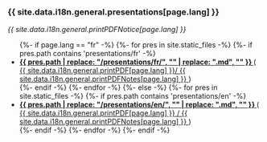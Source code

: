 ### {{ site.data.i18n.general.presentations[page.lang] }}

_{{ site.data.i18n.general.printPDFNotice[page.lang] }}_

<ul class="post-list">
{%- if page.lang == "fr" -%}
  {%- for pres in site.static_files -%}
    {%- if pres.path contains 'presentations/fr' -%}
    <li>
      <strong>
        <a target="_blank" href="presentation.html?markdown=fr/{{ pres.path | replace: "/presentations/fr/", ""  }}">
          {{ pres.path | replace: "/presentations/fr/", "" | replace: ".md", "" }}
        </a>
      </strong>
      (<a target="_blank" href="presentation.html?markdown=en/{{ pres.path | replace: "/presentations/en/", ""  }}&print-pdf">
          {{ site.data.i18n.general.printPDF[page.lang] }}/
      </a>
      <a target="_blank" href="presentation.html?markdown=en/{{ pres.path | replace: "/presentations/en/", ""  }}&shownotes&print-pdf">
          {{ site.data.i18n.general.printPDFNotes[page.lang] }}
      </a>)
    </li>
    {%- endif -%}
  {%- endfor -%}
{%- else -%}
  {%- for pres in site.static_files -%}
    {%- if pres.path contains 'presentations/en' -%}
    <li>
      <strong>
        <a target="_blank" href="presentation.html?markdown=en/{{ pres.path | replace: "/presentations/en/", ""  }}">
          {{ pres.path | replace: "/presentations/en/", "" | replace: ".md", "" }}
        </a>
      </strong>
      (<a target="_blank" href="presentation.html?markdown=en/{{ pres.path | replace: "/presentations/en/", ""  }}&print-pdf">
          {{ site.data.i18n.general.printPDF[page.lang] }}
      </a>
      <a target="_blank" href="presentation.html?markdown=en/{{ pres.path | replace: "/presentations/en/", ""  }}&shownotes&print-pdf">
          / {{ site.data.i18n.general.printPDFNotes[page.lang] }}
      </a>)
    </li>
    {%- endif -%}
  {%- endfor -%}
{%- endif -%}
</ul>
